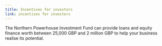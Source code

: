 ```yaml
---
title: Incentives for investors
link: incentives for investors
---
```

The Northern Powerhouse Investment Fund can provide loans and equity finance worth between 25,000 GBP and 2 million GBP to help your business realise its potential.